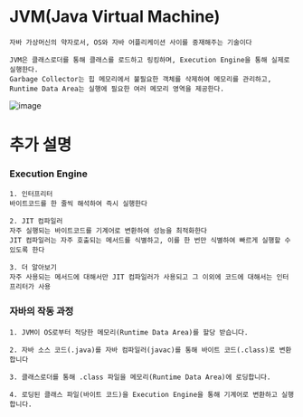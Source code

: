 # JVM(Java Virtual Machine)
    자바 가상머신의 약자로서, OS와 자바 어플리케이션 사이를 중재해주는 기술이다
    
    JVM은 클래스로더를 통해 클래스를 로드하고 링킹하며, Execution Engine을 통해 실제로 실행한다. 
    Garbage Collector는 힙 메모리에서 불필요한 객체를 삭제하여 메모리를 관리하고, Runtime Data Area는 실행에 필요한 여러 메모리 영역을 제공한다.

![image](https://github.com/KYOUNGBEOM/STUDY/assets/112946948/97d767c0-3600-4529-bcc2-80cc2abc652c)

# 추가 설명

### Execution Engine
    1. 인터프리터
    바이트코드를 한 줄씩 해석하여 즉시 실행한다

    2. JIT 컴파일러
    자주 실행되는 바이트코드를 기계어로 변환하여 성능을 최적화한다
    JIT 컴파일러는 자주 호출되는 메서드를 식별하고, 이를 한 번만 식별하여 빠르게 실행할 수 있도록 한다   

    3. 더 알아보기
    자주 사용되는 메서드에 대해서만 JIT 컴파일러가 사용되고 그 이외에 코드에 대해서는 인터프리터가 사용

### 자바의 작동 과정
    1. JVM이 OS로부터 적당한 메모리(Runtime Data Area)를 할당 받습니다.

    2. 자바 소스 코드(.java)를 자바 컴파일러(javac)를 통해 바이트 코드(.class)로 변환합니다

    3. 클래스로더를 통해 .class 파일을 메모리(Runtime Data Area)에 로딩합니다.

    4. 로딩된 클래스 파일(바이트 코드)을 Execution Engine을 통해 기계어로 변환하고 실행합니다.
